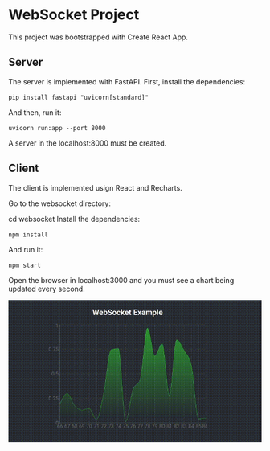 # WebSocket Project

This project was bootstrapped with Create React App.

## Server

The server is implemented with FastAPI. First, install the dependencies:

```
pip install fastapi "uvicorn[standard]"
```

And then, run it:

```
uvicorn run:app --port 8000
```

A server in the localhost:8000 must be created.

## Client

The client is implemented usign React and Recharts.

Go to the websocket directory:

cd websocket
Install the dependencies:

```
npm install
```

And run it:

```
npm start
```

Open the browser in localhost:3000 and you must see a chart being updated every second.

![Alt text](websockets.gif "Chart")
